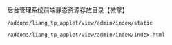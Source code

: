 后台管理系统前端静态资源存放目录【微擎】

~~~
/addons/liang_tp_applet/view/admin/index/static

/addons/liang_tp_applet/view/admin/index/index.html
~~~